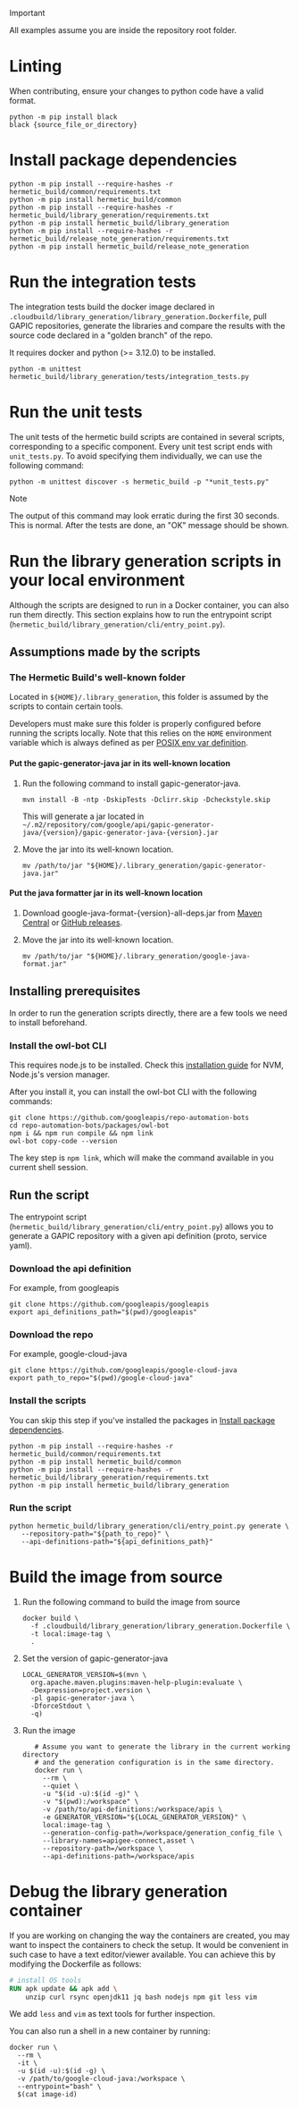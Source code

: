 > [!IMPORTANT]
> All examples assume you are inside the repository root folder.


# Linting

When contributing, ensure your changes to python code have a valid format.

```
python -m pip install black
black {source_file_or_directory}
```

# Install package dependencies

```shell
python -m pip install --require-hashes -r hermetic_build/common/requirements.txt
python -m pip install hermetic_build/common
python -m pip install --require-hashes -r hermetic_build/library_generation/requirements.txt
python -m pip install hermetic_build/library_generation
python -m pip install --require-hashes -r hermetic_build/release_note_generation/requirements.txt
python -m pip install hermetic_build/release_note_generation
```

# Run the integration tests

The integration tests build the docker image declared in
`.cloudbuild/library_generation/library_generation.Dockerfile`, pull GAPIC
repositories, generate the libraries and compare the results with the source
code declared in a "golden branch" of the repo.

It requires docker and python (>= 3.12.0) to be installed.

```shell
python -m unittest hermetic_build/library_generation/tests/integration_tests.py
```

# Run the unit tests

The unit tests of the hermetic build scripts are contained in several scripts,
corresponding to a specific component.
Every unit test script ends with `unit_tests.py`.
To avoid specifying them individually, we can use the following command:

```shell
python -m unittest discover -s hermetic_build -p "*unit_tests.py"
```

> [!NOTE]
> The output of this command may look erratic during the first 30 seconds.
> This is normal. After the tests are done, an "OK" message should be shown.

# Run the library generation scripts in your local environment

Although the scripts are designed to run in a Docker container, you can also
run them directly.
This section explains how to run the entrypoint script
(`hermetic_build/library_generation/cli/entry_point.py`).

## Assumptions made by the scripts

### The Hermetic Build's well-known folder
Located in `${HOME}/.library_generation`, this folder is assumed by the scripts
to contain certain tools.

Developers must make sure this folder is properly configured before running the
scripts locally.
Note that this relies on the `HOME` environment variable which is always defined
as per [POSIX env var definition](https://pubs.opengroup.org/onlinepubs/9699919799/basedefs/V1_chap08.html).

#### Put the gapic-generator-java jar in its well-known location

1. Run the following command to install gapic-generator-java.

   ```shell
   mvn install -B -ntp -DskipTests -Dclirr.skip -Dcheckstyle.skip
   ```
   This will generate a jar located in `~/.m2/repository/com/google/api/gapic-generator-java/{version}/gapic-generator-java-{version}.jar`

2. Move the jar into its well-known location.

   ```shell
   mv /path/to/jar "${HOME}/.library_generation/gapic-generator-java.jar"
   ```

#### Put the java formatter jar in its well-known location

1. Download google-java-format-{version}-all-deps.jar from [Maven Central](https://central.sonatype.com/artifact/com.google.googlejavaformat/google-java-format)
or [GitHub releases](https://github.com/google/google-java-format/releases).
2. Move the jar into its well-known location.

   ```shell
   mv /path/to/jar "${HOME}/.library_generation/google-java-format.jar"
   ```

## Installing prerequisites

In order to run the generation scripts directly, there are a few tools we
need to install beforehand.

### Install the owl-bot CLI

This requires node.js to be installed.
Check this [installation guide](https://github.com/nvm-sh/nvm?tab=readme-ov-file#install--update-script)
for NVM, Node.js's version manager.

After you install it, you can install the owl-bot CLI with the following
commands:

```shell
git clone https://github.com/googleapis/repo-automation-bots
cd repo-automation-bots/packages/owl-bot
npm i && npm run compile && npm link
owl-bot copy-code --version
```

The key step is `npm link`, which will make the command available in you current
shell session.

## Run the script
The entrypoint script (`hermetic_build/library_generation/cli/entry_point.py`)
allows you to generate a GAPIC repository with a given api definition (proto,
service yaml).

### Download the api definition
For example, from googleapis

```shell
git clone https://github.com/googleapis/googleapis
export api_definitions_path="$(pwd)/googleapis"
```

### Download the repo
For example, google-cloud-java
```shell
git clone https://github.com/googleapis/google-cloud-java
export path_to_repo="$(pwd)/google-cloud-java"
```

### Install the scripts

You can skip this step if you've installed the packages in [Install package dependencies](#install-package-dependencies).

```shell
python -m pip install --require-hashes -r hermetic_build/common/requirements.txt
python -m pip install hermetic_build/common
python -m pip install --require-hashes -r hermetic_build/library_generation/requirements.txt
python -m pip install hermetic_build/library_generation
```

### Run the script

```shell
python hermetic_build/library_generation/cli/entry_point.py generate \
   --repository-path="${path_to_repo}" \
   --api-definitions-path="${api_definitions_path}"
```

# Build the image from source

1. Run the following command to build the image from source

   ```shell
   docker build \
     -f .cloudbuild/library_generation/library_generation.Dockerfile \
     -t local:image-tag \
     .
   ```
   
2. Set the version of gapic-generator-java

   ```shell
   LOCAL_GENERATOR_VERSION=$(mvn \
     org.apache.maven.plugins:maven-help-plugin:evaluate \
     -Dexpression=project.version \
     -pl gapic-generator-java \
     -DforceStdout \
     -q)
   ```

3. Run the image

   ```shell
      # Assume you want to generate the library in the current working directory
      # and the generation configuration is in the same directory.
      docker run \
        --rm \
        --quiet \
        -u "$(id -u):$(id -g)" \
        -v "$(pwd):/workspace" \
        -v /path/to/api-definitions:/workspace/apis \
        -e GENERATOR_VERSION="${LOCAL_GENERATOR_VERSION}" \
        local:image-tag \
        --generation-config-path=/workspace/generation_config_file \
        --library-names=apigee-connect,asset \
        --repository-path=/workspace \
        --api-definitions-path=/workspace/apis
      ```

# Debug the library generation container
If you are working on changing the way the containers are created, you may want
to inspect the containers to check the setup.
It would be convenient in such case to have a text editor/viewer available. 
You can achieve this by modifying the Dockerfile as follows:

```dockerfile
# install OS tools
RUN apk update && apk add \
	unzip curl rsync openjdk11 jq bash nodejs npm git less vim
```

We add `less` and `vim` as text tools for further inspection.

You can also run a shell in a new container by running:

```shell
docker run \
  --rm \
  -it \
  -u $(id -u):$(id -g) \
  -v /path/to/google-cloud-java:/workspace \
  --entrypoint="bash" \
  $(cat image-id)
```
